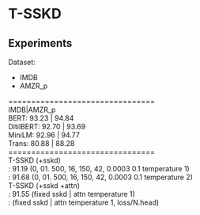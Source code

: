 # T-SSKD

## Experiments
Dataset:
- IMDB 
- AMZR_p

================================ <br>
IMDB|AMZR_p <br>
BERT: 93.23 | 94.84 <br>
DitilBERT: 92.70 | 93.69 <br>
MiniLM: 92.96 | 94.77 <br>
Trans: 80.88 | 88.28 <br>
================================ <br>
T-SSKD (+sskd) <br>
: 91.19 (0, 01. 500, 16, 150, 42, 0.0003 0.1 temperature 1) <br>
: 91.68 (0, 01. 500, 16, 150, 42, 0.0003 0.1 temperature 2) <br>
T-SSKD (+sskd +attn) <br>
: 91.55 (fixed sskd | attn temperature 1) <br>
:       (fixed sskd | attn temperature 1, loss/N.head) <br>
